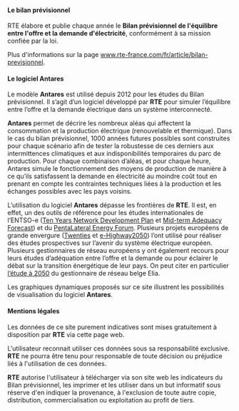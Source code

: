 #### Le bilan prévisionnel

RTE élabore et publie chaque année le **Bilan prévisionnel de l'équilibre entre l'offre et la demande d'électricité**, conformément à sa mission confiée par la loi.

Plus d'informations sur la page <a href="http://www.rte-france.com/fr/article/bilan-previsionnel" target="_blank">www.rte-france.com/fr/article/bilan-previsionnel</a>.


#### Le logiciel Antares

Le modèle **Antares** est utilisé depuis 2012 pour les études du Bilan prévisionnel. Il s’agit d’un logiciel développé par **RTE** pour simuler l’équilibre entre l’offre et la demande électrique dans un système interconnecté.

**Antares** permet de décrire les nombreux aléas qui affectent la consommation et la production électrique (renouvelable et thermique). Dans le cas du bilan prévisionnel, 1000 années futures possibles sont construites pour chaque scénario afin de tester la robustesse de ces derniers aux intermittences climatiques et aux indisponibilités temporaires du parc de production.
Pour chaque combinaison d’aléas, et pour chaque heure, Antares simule le fonctionnement des moyens de production de manière à ce qu’ils satisfassent la demande en électricité au moindre coût tout en prenant en compte les contraintes techniques liées à la production et les échanges possibles avec les pays voisins.


L’utilisation du logiciel **Antares** dépasse les frontières de **RTE**. Il est, en effet, un des outils de référence pour les études internationales de l’ENTSO-e (<a href="https://www.entsoe.eu/major-projects/ten-year-network-development-plan/ten%20year%20network%20development%20plan%202016/Pages/default.aspx" target="_blank">Ten Years Network Development Plan</a> et <a href="https://www.entsoe.eu/outlooks/maf/Pages/default.aspx" target="_blank">Mid-term Adequacy Forecast</a>) et du <a href="http://www.benelux.int/files/1615/1749/6861/2018-01-31_-_2nd_PLEF_GAA_report.pdf" target="_blank">PentaLateral Energy Forum</a>. Plusieurs projets européens de grande envergure (<a href="http://www.ewea.org/fileadmin/files/library/publications/reports/Twenties_report_short.pdf" target="_blank">Twenties</a> et <a href="http://www.e-highway2050.eu/e-highway2050/" target="_blank">e-Highway2050</a>) l’ont utilisé pour réaliser des études prospectives sur l’avenir du système électrique européen.
Plusieurs gestionnaires de réseau européens y ont également recours pour leurs études d’adéquation entre l’offre et la demande ou pour éclairer le débat sur la transition énergétique de leur pays. On peut citer en particulier <a href="http://www.elia.be/~/media/files/Elia/About-Elia/Studies/20171114_ELIA_4584_AdequacyScenario.pdf" target="_blank">l’étude à 2050</a> du gestionnaire de réseau belge Elia.

Les  graphiques dynamiques proposés sur ce site illustrent les possibilités de visualisation du logiciel **Antares**.

#### Mentions légales

Les données de ce site purement indicatives sont mises gratuitement à disposition par **RTE** via cette page web.  

L'utilisateur reconnait utiliser ces données sous sa responsabilité exclusive. **RTE** ne pourra être tenu pour responsable de toute décision ou préjudice liés à l'utilisation de ces données.

**RTE** autorise l'utilisateur à télécharger via son site web les indicateurs du Bilan prévisionnel, les imprimer et les utiliser dans un but informatif sous réserve d'en indiquer la provenance, à l'exclusion de toute autre copie, distribution, commercialisation ou exploitation au profit de tiers. 

